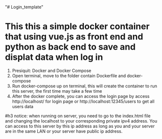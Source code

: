 "# Login_template"

# This this a simple docker container that using vue.js as front end and python as back end to save and displat data when log in

1. Presiquit: Docker and Docker Compose
2. Open terminal, move to the folder contain Dockerfile and docker-compose
3. Run docker-compose up on terminal, this will create the container to run this server, the first time may take a few time
4. After the docker complete, you can access the login page by access http://localhost/ for login page or http://localhost:12345/users to get all users data

#h3 notice:
when running on server, you need to go to the index.html file and changing the localhost to your corresponding private ipv4 address. You can access to this server by this ip address as long as you and your server are in the same LAN or your server have public ip address.
